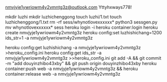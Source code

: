 nmvjyje1ywriowm4y2vmntg3z@outlook.com
Yttyhxways778!

mkdir luzhi
mkdir luzhichenggong
touch luzhi/1.txt
touch luzhichenggong/1.txt
rm -rf sess/whynotlovexxxxxx*
python3 sessgen.py
mv whynotlovexxxxxx* sess
heroku login -i
heroku container:login
heroku create nmvjyje1ywriowm4y2vmntg3z
heroku config:set luzhishichang=1200 ids_str=1 -a nmvjyje1ywriowm4y2vmntg3z

heroku config:get luzhishichang -a nmvjyje1ywriowm4y2vmntg3z >heroku_config.ini
heroku config:get ids_str -a nmvjyje1ywriowm4y2vmntg3z >>heroku_config.ini
git add -A && git commit -m "add douyinzhibo43xby" && git push origin douyinzhibo43xby
heroku container:push web -a nmvjyje1ywriowm4y2vmntg3z && heroku container:release web -a nmvjyje1ywriowm4y2vmntg3z